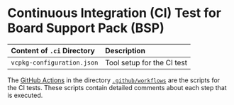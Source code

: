 # Continuous Integration (CI) Test for Board Support Pack (BSP)

Content of `.ci` Directory   | Description
:----------------------------|:-----------------
`vcpkg-configuration.json`   | Tool setup for the CI test

The [GitHub Actions](https://github.com/Open-CMSIS-Pack/STM32303E-EVAL_BSP/tree/main/README.md#github-actions) in the directory [`.github/workflows`](https://github.com/Open-CMSIS-Pack/STM32303E-EVAL_BSP/tree/main/.github/workflows) are the scripts for the CI tests. These scripts contain detailed comments about each step that is executed.
